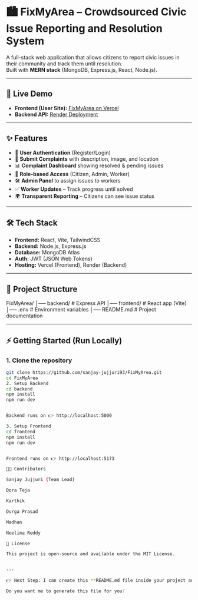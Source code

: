 # 🏙️ FixMyArea – Crowdsourced Civic Issue Reporting and Resolution System

A full-stack web application that allows citizens to report civic issues in their community and track them until resolution.  
Built with **MERN stack** (MongoDB, Express.js, React, Node.js).

---

## 🚀 Live Demo
- **Frontend (User Site):** [FixMyArea on Vercel](https://fix-my-area-eta.vercel.app/)  
- **Backend API:** [Render Deployment](https://fixmyarea-backend.onrender.com)  

---

## ✨ Features
- 👥 **User Authentication** (Register/Login)  
- 📝 **Submit Complaints** with description, image, and location  
- 📊 **Complaint Dashboard** showing resolved & pending issues  
- 🔑 **Role-based Access** (Citizen, Admin, Worker)  
- 🛠️ **Admin Panel** to assign issues to workers  
- ✅ **Worker Updates** – Track progress until solved  
- 🌍 **Transparent Reporting** – Citizens can see issue status  

---

## 🛠️ Tech Stack
- **Frontend:** React, Vite, TailwindCSS  
- **Backend:** Node.js, Express.js  
- **Database:** MongoDB Atlas  
- **Auth:** JWT (JSON Web Tokens)  
- **Hosting:** Vercel (Frontend), Render (Backend)  

---

## 📂 Project Structure
FixMyArea/
│── backend/ # Express API
│── frontend/ # React app (Vite)
│── .env # Environment variables
│── README.md # Project documentation



---

## ⚡ Getting Started (Run Locally)
### 1. Clone the repository
```bash
git clone https://github.com/sanjay-jujjuri93/FixMyArea.git
cd FixMyArea
2. Setup Backend
cd backend
npm install
npm run dev


Backend runs on 👉 http://localhost:5000

3. Setup Frontend
cd frontend
npm install
npm run dev


Frontend runs on 👉 http://localhost:5173

👨‍💻 Contributors

Sanjay Jujjuri (Team Lead)

Dora Teja

Karthik

Durga Prasad

Madhan

Neelima Reddy

📜 License

This project is open-source and available under the MIT License.


---

👉 Next Step: I can create this **README.md file inside your project automatically** so you just push it to GitHub.  

Do you want me to generate this file for you?
